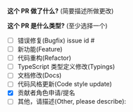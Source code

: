 <!--
请务必阅读贡献者指南:
https://github.com/NervJS/taro/blob/master/CONTRIBUTING.md
-->

<!-- PULL REQUEST TEMPLATE -->
<!-- (Update "[ ]" to "[x]" to check a box) -->

**这个 PR 做了什么?** (简要描述所做更改)
<!-- 提名成为 Taro 团队合作者角色模版 -->
<!-- 基于 @xxx 在过去一年对 Taro 在 Harmony 适配等领域做出的杰出贡献和多项重大创新，特此提名将 @xxx 晋升为技术委员会成员。 -->
<!-- 其相关贡献（至少3个关键贡献点，具体创新点可以文字描述展开）如下： -->
<!-- # pull request id -->
<!-- # pull request id -->
<!-- # pull request id -->

**这个 PR 是什么类型?** (至少选择一个)

- [ ] 错误修复(Bugfix) issue id #
- [ ] 新功能(Feature)
- [ ] 代码重构(Refactor)
- [ ] TypeScript 类型定义修改(Typings)
- [ ] 文档修改(Docs)
- [ ] 代码风格更新(Code style update)
- [x] 贡献者角色申请/提名
- [ ] 其他，请描述(Other, please describe):
